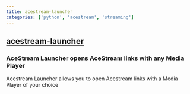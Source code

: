 ```yaml
---
title: acestream-launcher
categories: ['python', 'acestream', 'streaming']
---
```

## [acestream-launcher](https://github.com/jonian/acestream-launcher)

### AceStream Launcher opens AceStream links with any Media Player

Acestream Launcher allows you to open Acestream links with a Media Player of your choice
